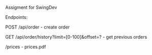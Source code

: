 Assigment for SwingDev

Endpoints: 

POST /api/order - create order

GET /api/order/history?limit=[0-100]&offset=?  - get previous orders

/prices - prices.pdf